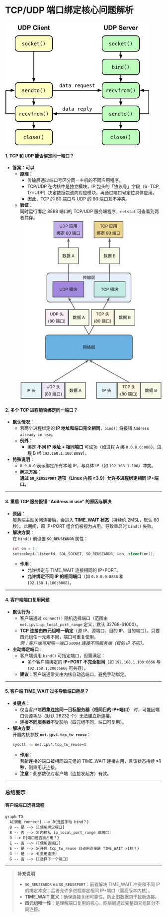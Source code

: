 
# **TCP/UDP 端口绑定核心问题解析**
![alt text](../Image/UDP处理过程.png)
#### **1. TCP 和 UDP 能否绑定同一端口？**
- **答案：可以**  
  - **原理**：  
    - 传输层通过端口号区分同一主机的不同应用程序。  
    - TCP/UDP 在内核中是独立模块，IP 包头的「协议号」字段（6=TCP, 17=UDP）决定数据包流向对应模块，再通过端口号定位具体应用。  
    - 因此，TCP 的 80 端口与 UDP 的 80 端口互不冲突。  
  - **验证**：  
    同时运行绑定 8888 端口的 TCP/UDP 服务端程序，`netstat` 可查看到两者共存。
![alt text](image.png)

#### **2. 多个 TCP 进程能否绑定同一端口？**
- **默认情况**：  
  - 若两个进程绑定的 **IP 地址和端口完全相同**，`bind()` 将报错 `Address already in use`。  
  - **例外**：  
    - 绑定 **不同 IP 地址 + 相同端口** 可成功（如进程 A 绑 `0.0.0.0:8888`，进程 B 绑 `192.168.1.100:8888`）。  
- **特殊说明**：  
  - `0.0.0.0` 表示绑定所有本地 IP，与具体 IP（如 `192.168.1.100`）冲突。  
  - **解决方案**：  
    **通过 `SO_REUSEPORT` 选项（Linux 内核 ≥3.9）允许多进程绑定相同 IP+端口。**

---

#### **3. 重启 TCP 服务报错 "Address in use" 的原因与解决**
- **原因**：  
  服务端主动关闭连接后，会进入 **TIME_WAIT 状态**（持续约 2MSL，默认 60 秒）。此期间，原 IP+PORT 组合仍被视为占用，导致重启时 `bind()` 失败。  
- **解决方案**：  
  在 `bind()` 前设置 **`SO_REUSEADDR`** 属性：  
  ```c
  int on = 1;
  setsockopt(listenfd, SOL_SOCKET, SO_REUSEADDR, &on, sizeof(on));
  ```  
  - **作用**：  
    - 允许绑定与 TIME_WAIT 连接相同的 IP+PORT。  
    - **允许绑定不同 IP 的相同端口**（如 `0.0.0.0:8888` 和 `192.168.1.100:8888`）。  

---

#### **4. 客户端端口复用问题**
- **默认行为**：  
  - 客户端通过 `connect()` 随机选择端口（范围由 `net.ipv4.ip_local_port_range` 定义，默认 32768-61000）。  
  - **TCP 连接由四元组唯一确定**（源 IP、源端口、目的 IP、目的端口）。只要四元组任一元素不同，端口可重复使用。  
    *例：客户端可用同一端口 `50004` 连接不同服务端（目的 IP 不同）。*  
- **主动绑定端口**：  
  - 客户端调用 `bind()` 可指定端口，但需满足：  
    - 多个客户端绑定的 **IP+PORT 不完全相同**（如 `192.168.1.100:6666` 与 `192.168.1.200:6666` 可共存）。  
  - **建议**：客户端通常交由内核自动选端口，避免手动绑定。

---

#### **5. 客户端 TIME_WAIT 过多导致端口耗尽？**
- **关键点**：  
  - 仅当客户端**密集连接同一目标服务器（相同目的 IP+端口）** 时，可能因端口资源耗尽（默认 28232 个）无法建立新连接。  
  - 连接**不同服务器**不受影响（四元组不同，端口可复用）。  
- **解决方案**：  
  开启内核参数 **`net.ipv4.tcp_tw_reuse`**：  
  ```bash
  sysctl -w net.ipv4.tcp_tw_reuse=1
  ```  
  - **作用**：  
    若新连接的端口被相同四元组的 TIME_WAIT 连接占用，且该状态持续 **>1 秒**，则重用该连接。  
  - **注意**：此参数仅对客户端（连接发起方）有效。  

---

### **总结图示**
#### **客户端端口选择流程**
```mermaid
graph TD
  A[调用 connect] --> B{是否手动 bind？}
  B -- 是 --> C[使用绑定端口]
  B -- 否 --> D[内核从 ip_local_port_range 选端口]
  D --> E{端口是否被占用？}
  E -- 否 --> F[使用该端口]
  E -- 是 --> G{开启 tcp_tw_reuse 且占用连接是 TIME_WAIT >1秒？}
  G -- 是 --> H[重用连接]
  G -- 否 --> I[选择下一个端口]
```

---

> **补充说明**  
> - **`SO_REUSEADDR` vs `SO_REUSEPORT`**：前者解决 TIME_WAIT 冲突和不同 IP 的绑定冲突；后者允许多进程绑定相同 IP+端口（需高版本内核）。  
> - **TIME_WAIT 意义**：确保连接关闭可靠性，防止旧数据包干扰新连接。  
> - **四元组唯一性**：是理解端口复用的核心，网络层通过完整四元组区分不同连接。